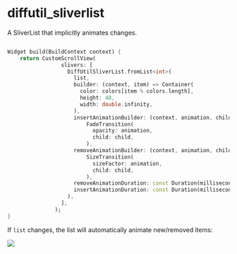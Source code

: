 # diffutil_sliverlist

A SliverList that implicitly animates changes.



```dart

Widget build(BuildContext context) {
    return CustomScrollView(
                 slivers: [
                   DiffUtilSliverList.fromList<int>(
                     list,
                     builder: (context, item) => Container(
                       color: colors[item % colors.length],
                       height: 48,
                       width: double.infinity,
                     ),
                     insertAnimationBuilder: (context, animation, child) =>
                         FadeTransition(
                           opacity: animation,
                           child: child,
                         ),
                     removeAnimationBuilder: (context, animation, child) =>
                         SizeTransition(
                           sizeFactor: animation,
                           child: child,
                         ),
                     removeAnimationDuration: const Duration(milliseconds: 300),
                     insertAnimationDuration: const Duration(milliseconds: 120),
                   ),
                 ],
               );
}

```

If `list` changes, the list will automatically animate new/removed items:

![](https://media.giphy.com/media/LRgWnoPvRPW5WEeJYq/giphy.gif)